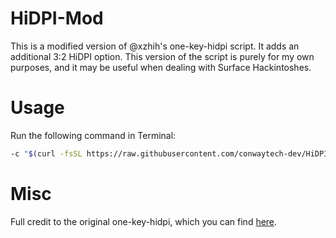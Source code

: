 # HiDPI-Mod

This is a modified version of @xzhih's one-key-hidpi script. It adds an additional 3:2 HiDPI option. This version of the script is purely for my own purposes, and it may be useful when dealing with Surface Hackintoshes.

# Usage

Run the following command in Terminal:
```bash
-c "$(curl -fsSL https://raw.githubusercontent.com/conwaytech-dev/HiDPI-Mod/master/hidpi.sh)"
```

# Misc

Full credit to the original one-key-hidpi, which you can find [here](https://github.com/xzhih/one-key-hidpi).
